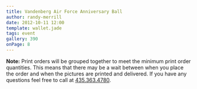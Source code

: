 ```yaml
---
title: Vandenberg Air Force Anniversary Ball
author: randy-merrill
date: 2012-10-11 12:00
template: wallet.jade
tags: event
gallery: 390
onPage: 8
---
```


**Note:** Print orders will be grouped together to meet the minimum print order quantities. This means that there may be a wait between when you place the order and when the pictures are printed and delivered. If you have any questions feel free to call at [435.363.4780][tel].

[tel]: tel:+14353634780
